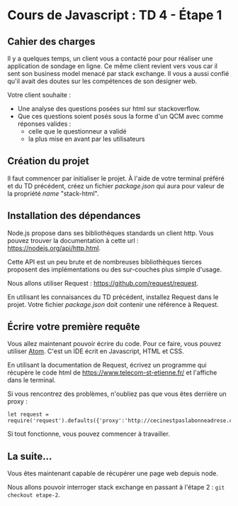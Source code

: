 # Cours de Javascript : TD 4 - Étape 1

## Cahier des charges

Il y a quelques temps, un client vous a contacté pour pour réaliser une application de sondage en ligne. Ce même client revient vers vous car il sent son business model menacé par stack exchange. Il vous a aussi confié qu'il avait des doutes sur les compétences de son designer web.

Votre client souhaite :

* Une analyse des questions posées sur html sur stackoverflow.
* Que ces questions soient posés sous la forme d'un QCM avec comme réponses valides :
  * celle que le questionneur a validé
  * la plus mise en avant par les utilisateurs

## Création du projet

Il faut commencer par initialiser le projet. À l'aide de votre terminal préféré et du TD précédent, créez un fichier *package.json* qui aura pour valeur de la propriété *name* "stack-html".

## Installation des dépendances

Node.js propose dans ses bibliothèques standards un client http. Vous pouvez trouver la documentation à cette url : https://nodejs.org/api/http.html.

Cette API est un peu brute et de nombreuses bibliothèques tierces proposent des implémentations ou des sur-couches plus simple d'usage.

Nous allons utiliser Request : https://github.com/request/request.

En utilisant les connaisances du TD précédent, installez Request dans le projet. Votre fichier *package.json* doit contenir une référence à Request.

## Écrire votre première requête

Vous allez maintenant pouvoir écrire du code. Pour ce faire, vous pouvez utiliser [Atom](https://atom.io/). C'est un IDE écrit en Javascript, HTML et CSS.

En utilisant la documentation de Request, écrivez un programme qui récupère le code html de https://www.telecom-st-etienne.fr/ et l'affiche dans le terminal.

Si vous rencontrez des problèmes, n'oubliez pas que vous êtes derrière un proxy :

    let request = require('request').defaults({'proxy':'http://cecinestpaslabonneadrese.com'})

Si tout fonctionne, vous pouvez commencer à travailler.

## La suite...

Vous êtes maintenant capable de récupérer une page web depuis node.

Nous allons pouvoir interroger stack exchange en passant à l'étape 2 : `git checkout etape-2`.

